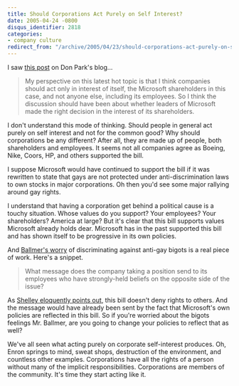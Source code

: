 ```yaml
---
title: Should Corporations Act Purely on Self Interest?
date: 2005-04-24 -0800
disqus_identifier: 2818
categories:
- company culture
redirect_from: "/archive/2005/04/23/should-corporations-act-purely-on-self-interest.aspx/"
---
```


I saw [this
post](http://www.docuverse.com/blog/donpark/EntryViewPage.aspx?guid=d9fa4326-6ba0-4871-bac0-b3184643f665)
on Don Park's blog...

> My perspective on this latest hot topic is that I think companies
> should act only in interest of itself, the Microsoft shareholders in
> this case, and not anyone else, including its employees. So I think
> the discussion should have been about whether leaders of Microsoft
> made the right decision in the interest of its shareholders.

I don't understand this mode of thinking. Should people in general act
purely on self interest and not for the common good? Why should
corporations be any different? After all, they are made up of people,
both shareholders and employees. It seems not all companies agree as
Boeing, Nike, Coors, HP, and others supported the bill.

I suppose Microsoft would have continued to support the bill if it was
rewritten to state that gays are not protected under anti-discrimination
laws to own stocks in major corporations. Oh then you'd see some major
rallying around gay rights.

I understand that having a corporation get behind a political cause is a
touchy situation. Whose values do you support? Your employees? Your
shareholders? America at large? But it's clear that this bill supports
values Microsoft already holds dear. Microsoft has in the past supported
this bill and has shown itself to be progressive in its own policies.

And [Ballmer's
worry](http://radio.weblogs.com/0001011/stories/2005/04/23/steveBallmersEmailAboutAntidiscriminationBill.html)
of discriminating against anti-gay bigots is a real piece of work.
Here's a snippet.

> What message does the company taking a position send to its employees
> who have strongly-held beliefs on the opposite side of the issue?

As [Shelley eloquently points
out](http://weblog.burningbird.net/archives/2005/04/24/gay-rights-and-blue-screen-of-death/),
this bill doesn't deny rights to others. And the message would have
already been sent by the fact that Microsoft's own policies are
reflected in this bill. So if you're worried about the bigots feelings
Mr. Ballmer, are you going to change your policies to reflect that as
well?

We've all seen what acting purely on corporate self-interest produces.
Oh, Enron springs to mind, sweat shops, destruction of the environment,
and countless other examples. Corporations have all the rights of a
person without many of the implicit responsibilities. Corporations are
members of the community. It's time they start acting like it.

